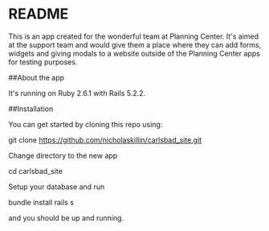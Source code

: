 # README

This is an app created for the wonderful team at Planning Center. It's aimed at the support team and would give them a place where they can add forms, widgets and giving modals to a website outside of the Planning Center apps for testing purposes.

##About the app

It's running on Ruby 2.6.1 with Rails 5.2.2.

##Installation

You can get started by cloning this repo using:

  git clone https://github.com/nicholaskillin/carlsbad_site.git

Change directory to the new app

  cd carlsbad_site

Setup your database and run

  bundle install
  rails s

and you should be up and running.